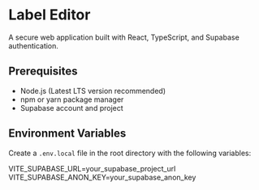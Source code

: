 # Label Editor

A secure web application built with React, TypeScript, and Supabase authentication.

## Prerequisites

- Node.js (Latest LTS version recommended)
- npm or yarn package manager
- Supabase account and project

## Environment Variables

Create a `.env.local` file in the root directory with the following variables:

VITE_SUPABASE_URL=your_supabase_project_url
VITE_SUPABASE_ANON_KEY=your_supabase_anon_key
